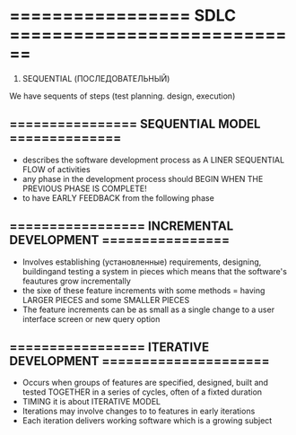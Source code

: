 # =================       SDLC           ============================

1. SEQUENTIAL (ПОСЛЕДОВАТЕЛЬНЫЙ)

We have sequents of steps (test planning. design, execution)

## ================   SEQUENTIAL MODEL   ==============

* describes the software development process as A LINER SEQUENTIAL FLOW of activities
* any phase in the development process should BEGIN WHEN THE PREVIOUS PHASE IS COMPLETE!
* to have EARLY FEEDBACK from the following phase

## =================  INCREMENTAL DEVELOPMENT ================

* Involves establishing (установленные) requirements, designing, buildingand testing a system in pieces which means that the software's feautures grow incrementally
* the sixe of these feature increments with some methods = having LARGER PIECES and some SMALLER PIECES
* The feature increments can be as small as a single change to a user interface screen or new query option

## ================= ITERATIVE DEVELOPMENT =====================

* Occurs when groups of features are specified, designed, built and tested TOGETHER in a series of cycles, often of a fixted duration
* TIMING it is about ITERATIVE MODEL
* Iterations may involve changes to to features in early iterations
* Each iteration delivers working software which is a growing subject
